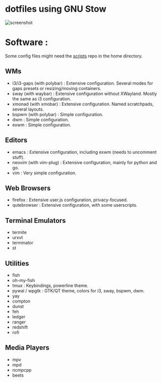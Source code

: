 # dotfiles using GNU Stow

![screenshot](https://raw.githubusercontent.com/dbeley/dotfiles/master/screenshot.png)

# Software :

Some config files might need the [scripts](https://github.com/dbeley/scripts) repo in the home directory.

## WMs

* i3/i3-gaps (with polybar) : Extensive configuration. Several modes for gaps presets or resizing/moving containers.
* sway (with waybar) : Extensive configuration without XWayland. Mostly the same as i3 configuration.
* xmonad (with xmobar) : Extensive configuration. Named scratchpads, several layouts.
* bspwm (with polybar) : Simple configuration.
* dwm : Simple configuration.
* exwm : Simple configuration.

## Editors

* emacs : Extensive configuration, including exwm (needs to uncomment stuff).
* neovim (with vim-plug) : Extensive configuration, mainly for python and go.
* vim : Very simple configuration.

## Web Browsers

* firefox : Extensive user.js configuration, privacy-focused.
* qutebrowser : Extensive configuration, with some userscripts.

## Terminal Emulators

* termite
* urxvt
* terminator
* st

## Utilities

* fish
* oh-my-fish
* tmux : Keybindings, powerline theme.
* pywal / wpgtk : GTK/QT theme, colors for i3, sway, bspwm, dwm.
* yay
* compton
* dunst
* feh
* ledger
* ranger
* redshift
* rofi

## Media Players

* mpv
* mpd
* ncmpcpp
* beets

